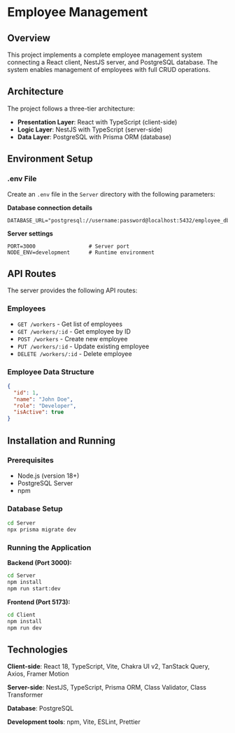 # Employee Management 

## Overview
This project implements a complete employee management system connecting a React client, NestJS server, and PostgreSQL database. The system enables management of employees with full CRUD operations.

## Architecture
The project follows a three-tier architecture:

- **Presentation Layer**: React with TypeScript (client-side)
- **Logic Layer**: NestJS with TypeScript (server-side)
- **Data Layer**: PostgreSQL with Prisma ORM (database)

## Environment Setup

### .env File
Create an `.env` file in the `Server` directory with the following parameters:

**Database connection details**
```env
DATABASE_URL="postgresql://username:password@localhost:5432/employee_db"
```

**Server settings**
```env
PORT=3000                 # Server port
NODE_ENV=development      # Runtime environment
```

## API Routes
The server provides the following API routes:

### Employees
- `GET /workers` - Get list of employees
- `GET /workers/:id` - Get employee by ID
- `POST /workers` - Create new employee
- `PUT /workers/:id` - Update existing employee
- `DELETE /workers/:id` - Delete employee

### Employee Data Structure
```json
{
  "id": 1,
  "name": "John Doe",
  "role": "Developer",
  "isActive": true
}
```

## Installation and Running

### Prerequisites
- Node.js (version 18+)
- PostgreSQL Server
- npm

### Database Setup
```bash
cd Server
npx prisma migrate dev
```

### Running the Application

**Backend (Port 3000):**
```bash
cd Server
npm install
npm run start:dev
```

**Frontend (Port 5173):**
```bash
cd Client
npm install
npm run dev
```

## Technologies

**Client-side**: React 18, TypeScript, Vite, Chakra UI v2, TanStack Query, Axios, Framer Motion

**Server-side**: NestJS, TypeScript, Prisma ORM, Class Validator, Class Transformer

**Database**: PostgreSQL

**Development tools**: npm, Vite, ESLint, Prettier
